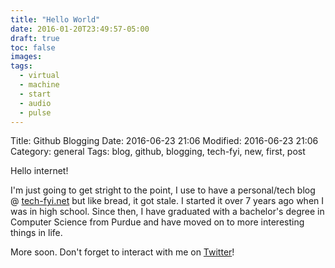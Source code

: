 ```yaml
---
title: "Hello World"
date: 2016-01-20T23:49:57-05:00
draft: true
toc: false
images:
tags:
  - virtual
  - machine
  - start
  - audio
  - pulse
---
```


Title: Github Blogging
Date: 2016-06-23 21:06
Modified: 2016-06-23 21:06
Category: general
Tags: blog, github, blogging, tech-fyi, new, first, post

Hello internet!

I'm just going to get stright to the point, I use to have a personal/tech blog @ [tech-fyi.net](http://tech-fyi.net) but like bread, it got stale. I started it over 7 years ago when I was in high school. Since then, I have graduated with a bachelor's degree in Computer Science from Purdue and have moved on to more interesting things in life.

More soon. Don't forget to interact with me on [Twitter](http://twitter.com/Ryanb58)!
